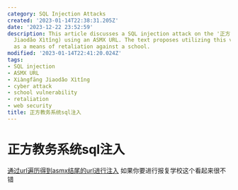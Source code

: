 ```yaml
---
category: SQL Injection Attacks
created: '2023-01-14T22:38:31.205Z'
date: '2023-12-22 23:52:59'
description: This article discusses a SQL injection attack on the '正方教务系统' (Xiàngfāng
  Jiaodǎo Xìtǐng) using an ASMX URL. The text proposes utilizing this vulnerability
  as a means of retaliation against a school.
modified: '2023-01-14T22:41:20.024Z'
tags:
- SQL injection
- ASMX URL
- Xiàngfāng Jiaodǎo Xìtǐng
- cyber attack
- school vulnerability
- retaliation
- web security
title: 正方教务系统sql注入
---
```


# 正方教务系统sql注入

[通过url遍历得到asmx结尾的url进行注入](https://cn-sec.com/archives/76623.html) 如果你要进行报复学校这个看起来很不错
